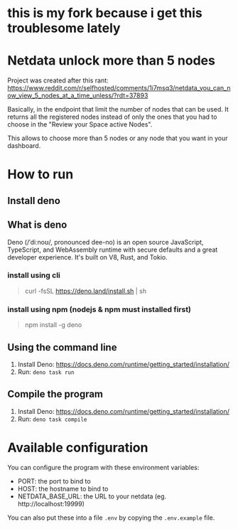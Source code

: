 # this is my fork because i get this troublesome lately

# Netdata unlock more than 5 nodes

Project was created after this rant: https://www.reddit.com/r/selfhosted/comments/1i7msq3/netdata_you_can_now_view_5_nodes_at_a_time_unless/?rdt=37893

Basically, in the endpoint that limit the number of nodes that can be used. It returns all the registered nodes instead of only the ones that you had to choose in the "Review your Space active Nodes".

This allows to choose more than 5 nodes or any node that you want in your dashboard.

# How to run

## Install deno

## What is deno
Deno (/ˈdiːnoʊ/, pronounced dee-no) is an open source JavaScript, TypeScript, and WebAssembly runtime with secure defaults and a great developer experience. It's built on V8, Rust, and Tokio.
### install using cli

> curl -fsSL https://deno.land/install.sh | sh

### install using npm (nodejs & npm must installed first)

> npm install -g deno
## Using the command line

1. Install Deno: https://docs.deno.com/runtime/getting_started/installation/
2. Run: `deno task run`

## Compile the program
1. Install Deno: https://docs.deno.com/runtime/getting_started/installation/
2. Run: `deno task compile`

# Available configuration

You can configure the program with these environment variables:
- PORT: the port to bind to
- HOST: the hostname to bind to
- NETDATA_BASE_URL: the URL to your netdata (eg. http://localhost:19999)



You can also put these into a file `.env` by copying the `.env.example` file.
